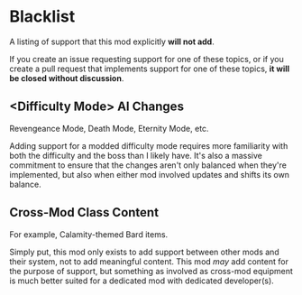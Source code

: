 ﻿# Blacklist

A listing of support that this mod explicitly **will not add**.

If you create an issue requesting support for one of these topics, or if you create a pull request that implements support for one of these topics, **it will be closed without discussion**.

## **\<Difficulty Mode\> AI Changes**
Revengeance Mode, Death Mode, Eternity Mode, etc.

Adding support for a modded difficulty mode requires more familiarity with both the difficulty and the boss than I likely have. It's also a massive commitment to ensure that the changes aren't only balanced when they're implemented, but also when either mod involved updates and shifts its own balance.

## **Cross-Mod Class Content**
For example, Calamity-themed Bard items.

Simply put, this mod only exists to add support between other mods and their system, not to add meaningful content. This mod *may* add content for the purpose of support, but something as involved as cross-mod equipment is much better suited for a dedicated mod with dedicated developer(s).
